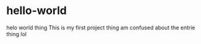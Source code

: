 # hello-world
helo world thing
This is my first project thing am confused about the entrie thing lol 
